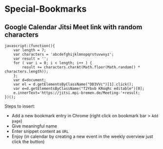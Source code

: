 # Special-Bookmarks

## Google Calendar Jitsi Meet link with random characters

```
javascript:(function(){
	var length = 7;
	var characters = 'abcdefghijklmnopqrstuvwxyz';
	var result = '';
	for ( var i = 0; i < length; i++ ) {
		result += characters.charAt(Math.floor(Math.random() * characters.length));
	};
	var d=document;
	var el = d.getElementsByClassName("DD3VVc")[1].click();
	var e=d.getElementsByClassName("T2Ybvb KRoqRc editable")[0];
	e.innerText='https://jitsi.mpi-bremen.de/Meeting-'+result;
})();
```

Steps to insert:
* Add a new bookmark entry in Chrome (right click on bookmark bar > `Add page`)
* Give meaningful name
* Enter snippet content as `URL`
* Enjoy (in calendar by creating a new event in the weekly overview just click the button)
